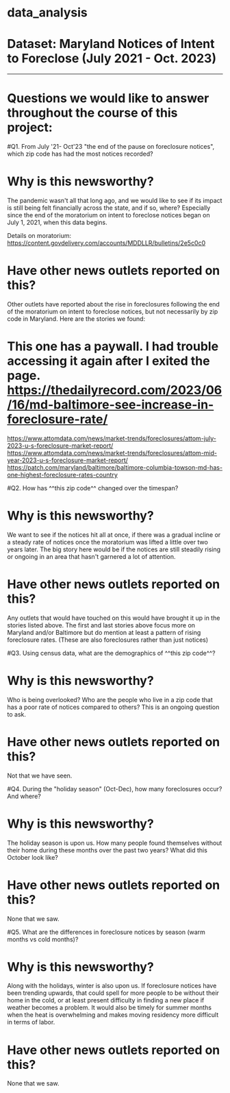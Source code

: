 # data_analysis

# Dataset: Maryland Notices of Intent to Foreclose (July 2021 - Oct. 2023)

-----------

# Questions we would like to answer throughout the course of this project:

#Q1. From July '21- Oct'23 "the end of the pause on foreclosure notices", which zip code has had the most notices recorded?

# Why is this newsworthy? 
The pandemic wasn't all that long ago, and we would like to see if its impact is still being felt financially across the state, and if so, where? Especially since the end of the moratorium on intent to foreclose notices began on July 1, 2021, when this data begins. 

Details on moratorium: https://content.govdelivery.com/accounts/MDDLLR/bulletins/2e5c0c0

# Have other news outlets reported on this? 
Other outlets have reported about the rise in foreclosures following the end of the moratorium on intent to foreclose notices, but not necessarily by zip code in Maryland. Here are the stories we found:
# This one has a paywall. I had trouble accessing it again after I exited the page. https://thedailyrecord.com/2023/06/16/md-baltimore-see-increase-in-foreclosure-rate/
https://www.attomdata.com/news/market-trends/foreclosures/attom-july-2023-u-s-foreclosure-market-report/
https://www.attomdata.com/news/market-trends/foreclosures/attom-mid-year-2023-u-s-foreclosure-market-report/
https://patch.com/maryland/baltimore/baltimore-columbia-towson-md-has-one-highest-foreclosure-rates-country



#Q2. How has ^^this zip code^^ changed over the timespan?

# Why is this newsworthy?
We want to see if the notices hit all at once, if there was a gradual incline or a steady rate of notices once the moratorium was lifted a little over two years later. The big story here would be if the notices are still steadily rising or ongoing in an area that hasn't garnered a lot of attention. 

# Have other news outlets reported on this?

Any outlets that would have touched on this would have brought it up in the stories listed above. The first and last stories above focus more on Maryland and/or Baltimore but do mention at least a pattern of rising foreclosure rates. (These are also foreclosures rather than just notices)



#Q3. Using census data, what are the demographics of ^^this zip code^^?

# Why is this newsworthy?

Who is being overlooked? Who are the people who live in a zip code that has a poor rate of notices compared to others? This is an ongoing question to ask.

# Have other news outlets reported on this?
Not that we have seen.



#Q4. During the "holiday season" (Oct-Dec), how many foreclosures occur? And where?

# Why is this newsworthy?
The holiday season is upon us. How many people found themselves without their home during these months over the past two years? What did this October look like?

# Have other news outlets reported on this?
None that we saw.



#Q5. What are the differences in foreclosure notices by season (warm months vs cold months)?

# Why is this newsworthy?
Along with the holidays, winter is also upon us. If foreclosure notices have been trending upwards, that could spell for more people to be without their home in the cold, or at least present difficulty in finding a new place if weather becomes a problem. It would also be timely for summer months when the heat is overwhelming and makes moving residency more difficult in terms of labor.

# Have other news outlets reported on this?
None that we saw.
